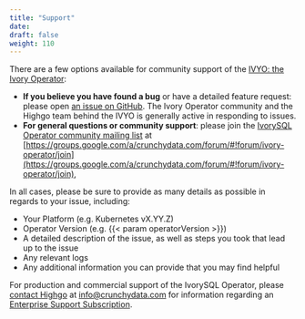 ```yaml
---
title: "Support"
date:
draft: false
weight: 110
---
```


There are a few options available for community support of the [IVYO: the Ivory Operator](https://github.com/Highgo/ivory-operator):

- **If you believe you have found a bug** or have a detailed feature request: please open [an issue on GitHub](https://github.com/Highgo/ivory-operator/issues/new/choose). The Ivory Operator community and the Highgo team behind the IVYO is generally active in responding to issues.
- **For general questions or community support**: please join the [IvorySQL Operator community mailing list](https://groups.google.com/a/crunchydata.com/forum/#!forum/ivory-operator/join) at [https://groups.google.com/a/crunchydata.com/forum/#!forum/ivory-operator/join](https://groups.google.com/a/crunchydata.com/forum/#!forum/ivory-operator/join),

In all cases, please be sure to provide as many details as possible in regards to your issue, including:

- Your Platform (e.g. Kubernetes vX.YY.Z)
- Operator Version (e.g. {{< param operatorVersion >}})
- A detailed description of the issue, as well as steps you took that lead up to the issue
- Any relevant logs
- Any additional information you can provide that you may find helpful

For production and commercial support of the IvorySQL Operator, please
[contact Highgo](https://www.crunchydata.com/contact/) at [info@crunchydata.com](mailto:info@crunchydata.com) for information regarding an [Enterprise Support Subscription](https://www.crunchydata.com/about/value-of-subscription/).

